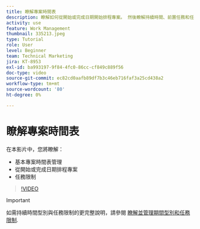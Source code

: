 ```yaml
---
title: 瞭解專案時間表
description: 瞭解如何從開始或完成日期開始排程專案。 然後瞭解持續時間、前置任務和任務限制如何影響專案計畫。
activity: use
feature: Work Management
thumbnail: 335213.jpeg
type: Tutorial
role: User
level: Beginner
team: Technical Marketing
jira: KT-8953
exl-id: ba993197-9f84-4fc0-86cc-cf849c889f56
doc-type: video
source-git-commit: ec82cd0aafb89df7b3c46eb716faf3a25cd438a2
workflow-type: tm+mt
source-wordcount: '80'
ht-degree: 0%

---
```


# 瞭解專案時間表

在本影片中，您將瞭解：

* 基本專案時間表管理
* 從開始或完成日期排程專案
* 任務限制

>[!VIDEO](https://video.tv.adobe.com/v/335213/?quality=12&learn=on)

>[!IMPORTANT]
>
>如需持續時間型別與任務限制的更完整說明，請參閱 [瞭解並管理期間型別和任務限制](https://experienceleague.adobe.com/docs/workfront-learn/tutorials-workfront/manage-work/intermediate-projects/understand-and-manage-duration-types-and-task-constraints.html?lang=en).
